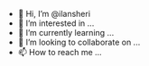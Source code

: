 - 👋 Hi, I’m @ilansheri
- 👀 I’m interested in ...
- 🌱 I’m currently learning ...
- 💞️ I’m looking to collaborate on ...
- 📫 How to reach me ...

<!---
ilansheri/ilansheri is a ✨ special ✨ repository because its `README.md` (this file) appears on your GitHub profile.
You can click the Preview link to take a look at your changes.
--->
